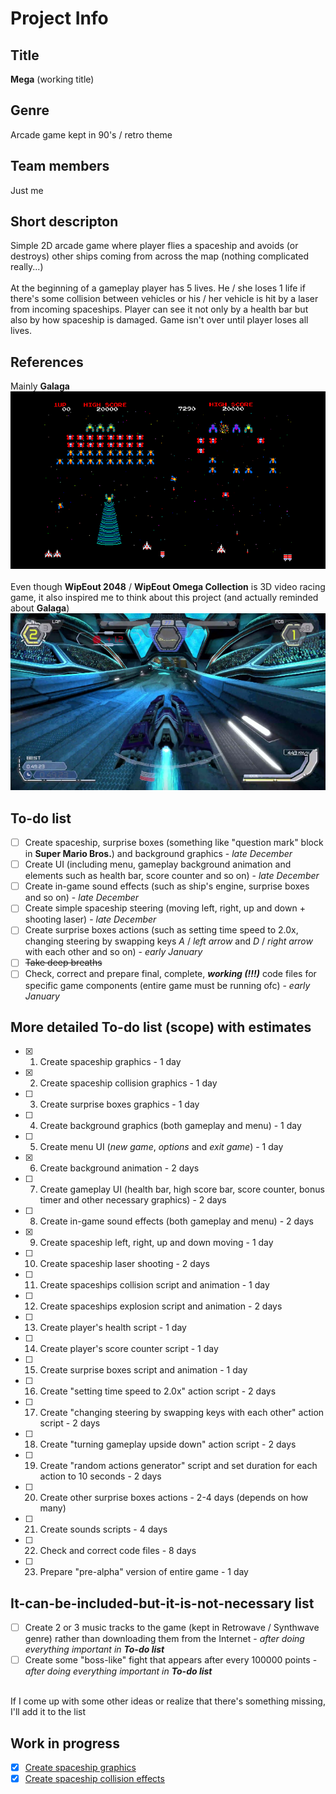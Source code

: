 # Project Info

## Title
**Mega** (working title)

## Genre
Arcade game kept in 90's / retro theme

## Team members
Just me

## Short descripton
Simple 2D arcade game where player flies a spaceship and avoids (or destroys) other ships coming from across the map (nothing complicated really...)
<br />
<br />
At the beginning of a gameplay player has 5 lives. He / she loses 1 life if there's some collision between vehicles or his / her vehicle is hit by a laser from incoming spaceships. Player can see it not only by a health bar but also by how spaceship is damaged. Game isn't over until player loses all lives.

## References
Mainly **Galaga**<br />
![Galaga](https://raw.githubusercontent.com/mcelewski/stationary-engines/master/Pictures/Galaga.png)<br /><br />
Even though **WipEout 2048** / **WipEout Omega Collection** is 3D video racing game, it also inspired me to think about this project (and actually reminded about **Galaga**)<br />
![WipEout](https://raw.githubusercontent.com/mcelewski/stationary-engines/master/Pictures/WipEout.png)

## To-do list
- [ ] Create spaceship, surprise boxes (something like "question mark" block in **Super Mario Bros.**) and background graphics - *late December*
- [ ] Create UI (including menu, gameplay background animation and elements such as health bar, score counter and so on) - *late December*
- [ ] Create in-game sound effects (such as ship's engine, surprise boxes and so on) - *late December*
- [ ] Create simple spaceship steering (moving left, right, up and down + shooting laser) - *late December*
- [ ] Create surprise boxes actions (such as setting time speed to 2.0x, changing steering by swapping keys *A* / *left arrow* and *D* / *right arrow* with each other and so on) - *early January*
- [ ] ~~Take deep breaths~~
- [ ] Check, correct and prepare final, complete, **_working (!!!)_** code files for specific game components (entire game must be running ofc) - *early January*

## More detailed To-do list (scope) with estimates
- [x] 1. Create spaceship graphics - 1 day
- [x] 2. Create spaceship collision graphics - 1 day
- [ ] 3. Create surprise boxes graphics - 1 day
- [ ] 4. Create background graphics (both gameplay and menu) - 1 day
- [ ] 5. Create menu UI (*new game*, *options* and *exit game*) - 1 day
- [x] 6. Create background animation - 2 days
- [ ] 7. Create gameplay UI (health bar, high score bar, score counter, bonus timer and other necessary graphics) - 2 days
- [ ] 8. Create in-game sound effects (both gameplay and menu) - 2 days
- [x] 9. Create spaceship left, right, up and down moving - 1 day
- [ ] 10. Create spaceship laser shooting - 2 days
- [ ] 11. Create spaceships collision script and animation - 1 day
- [ ] 12. Create spaceships explosion script and animation - 2 days
- [ ] 13. Create player's health script - 1 day
- [ ] 14. Create player's score counter script - 1 day
- [ ] 15. Create surprise boxes script and animation - 1 day
- [ ] 16. Create "setting time speed to 2.0x" action script - 2 days
- [ ] 17. Create "changing steering by swapping keys with each other" action script - 2 days
- [ ] 18. Create "turning gameplay upside down" action script - 2 days
- [ ] 19. Create "random actions generator" script and set duration for each action to 10 seconds - 2 days
- [ ] 20. Create other surprise boxes actions - 2-4 days (depends on how many)
- [ ] 21. Create sounds scripts - 4 days
- [ ] 22. Check and correct code files - 8 days
- [ ] 23. Prepare "pre-alpha" version of entire game - 1 day

## It-can-be-included-but-it-is-not-necessary list
- [ ] Create 2 or 3 music tracks to the game (kept in Retrowave / Synthwave genre) rather than downloading them from the Internet - *after doing everything important in **To-do list***
- [ ] Create some "boss-like" fight that appears after every 100000 points - *after doing everything important in **To-do list***
<br />
If I come up with some other ideas or realize that there's something missing, I'll add it to the list

## Work in progress
- [x] [Create spaceship graphics](https://github.com/mcelewski/stationary-engines/blob/master/Models/spaceships_models.png)
- [x] [Create spaceship collision effects](https://github.com/mcelewski/stationary-engines/blob/master/Models/player_spaceship_collision_effects.png)
